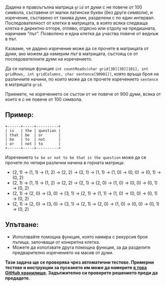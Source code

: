 Дадена е правоъгълна матрица `grid` от думи с не повече от 100 символа, съставени от малки латински букви (без други символи), и изречение, съставено от такива думи, разделени с по един интервал.
Последователност от клетки в матрицата, в която всяка следваща клетка е директно отгоре, отляво, отдясно или отдолу на предишната, наричаме “път”. Позволено е една клетка да участва повече от веднъж в път.

Казваме, че дадено изречение може да се прочете в матрицата от думи, ако можем да намерим път в матрицата, състоящ се от последователните думи на изречението.

Да се напише функция `int countReads(char grid[30][30][101], int gridRows, int gridColumns, char sentence[90901])`, която връща броя на различните начини, по които може да се прочете изречението `sentence` в матрицата `grid`.

Приемете, че изречението се състои от не повече от 900 думи, всяка от които е с не повече от 100 символа.

## Пример:

```
+------+-----+----------+
| is   | the | question |
| that | be  | or       |
| be   | to  | not      |
| or   | not | to       |
+------+-----+----------+
```

Изречението `to be or not to be that is the question` може да се прочете по четири различни начина в горната матрица:

- (2, 1) → (1, 1) → (1, 2) → (2, 2) → (2, 1) → (1, 1) → (1, 0) → (0, 0) → (0, 1) → (0, 2)
- (2, 1) → (1, 1) → (1, 2) → (2, 2) → (2, 1) → (2, 0) → (1, 0) → (0, 0) → (0, 1) → (0, 2)
- (2, 1) → (2, 0) → (3, 0) → (3, 1) → (2, 1) → (1, 1) → (1, 0) → (0, 0) → (0, 1) → (0, 2)
- (2, 1) → (2, 0) → (3, 0) → (3, 1) → (2, 1) → (2, 0) → (1, 0) → (0, 0) → (0, 1) → (0, 2)

## Упътване:

- Използвайте помощна функция, която намира с рекурсия броя пътища, започващи от конкретна клетка.
- Можете да използвате друга помощна функция, за да разделите предварително изречението на масив от думи.

**Тази задача ще се проверява чрез автоматични тестове. Примерни тестове и инструкции за пускането им може да намерите [в това GitHub хранилище](https://github.com/fmi-lab/cpp-homeworks-kn-2018). Задължително си проверете решението преди да предадете.**
